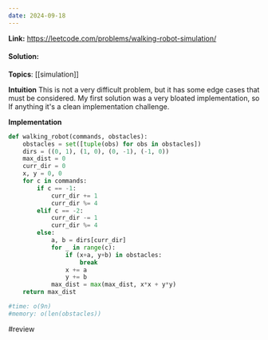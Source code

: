 ```yaml
---
date: 2024-09-18
---
```

**Link:** https://leetcode.com/problems/walking-robot-simulation/
#### Solution:

**Topics**: [[simulation]]

**Intuition**
This is not a very difficult problem, but it has some edge cases that must be considered. My first solution was a very bloated implementation, so If anything it's a clean implementation challenge. 

**Implementation**
```python
def walking_robot(commands, obstacles):
	obstacles = set([tuple(obs) for obs in obstacles])
	dirs = ((0, 1), (1, 0), (0, -1), (-1, 0))
	max_dist = 0
	curr_dir = 0
	x, y = 0, 0
	for c in commands:
		if c == -1:
			curr_dir += 1
			curr_dir %= 4
		elif c == -2:
			curr_dir -= 1
			curr_dir %= 4
		else:
			a, b = dirs[curr_dir]
			for _ in range(c):
				if (x+a, y+b) in obstacles:
					break
				x += a
				y += b
			max_dist = max(max_dist, x*x + y*y)
	return max_dist

#time: o(9n)
#memory: o(len(obstacles))
```


#review 


